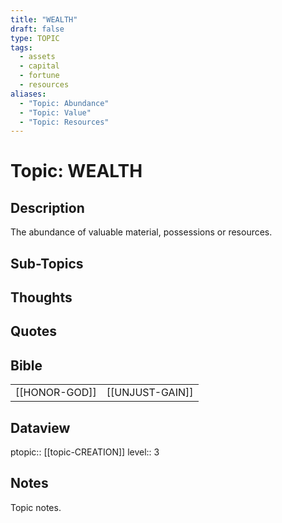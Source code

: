 ```yaml
---
title: "WEALTH"
draft: false
type: TOPIC
tags:
  - assets
  - capital
  - fortune
  - resources
aliases:
  - "Topic: Abundance"
  - "Topic: Value"
  - "Topic: Resources"
---
```

# Topic: WEALTH

## Description
The abundance of valuable material, possessions or resources.

## Sub-Topics

## Thoughts

## Quotes

## Bible
|     |     |
| --- | --- |
| [[HONOR-GOD]] | [[UNJUST-GAIN]] |

## Dataview
ptopic:: [[topic-CREATION]]
level:: 3

## Notes
Topic notes.

